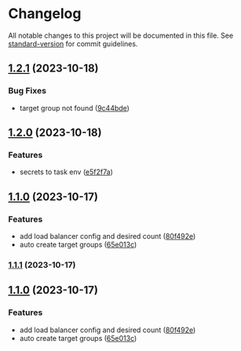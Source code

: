 # Changelog

All notable changes to this project will be documented in this file. See [standard-version](https://github.com/conventional-changelog/standard-version) for commit guidelines.

## [1.2.1](https://github.com/BinPar/deploy-ecs-service/compare/v1.2.0...v1.2.1) (2023-10-18)


### Bug Fixes

* target group not found ([9c44bde](https://github.com/BinPar/deploy-ecs-service/commit/9c44bde67ab5a52a5f3c1cefb9d4a92eab73fb2a))

## [1.2.0](https://github.com/BinPar/deploy-ecs-service/compare/v1.1.0...v1.2.0) (2023-10-18)


### Features

* secrets to task env ([e5f2f7a](https://github.com/BinPar/deploy-ecs-service/commit/e5f2f7af6723aa8bc3cd63f05a72257bf77f6f18))

## [1.1.0](https://github.com/BinPar/deploy-ecs-service/compare/v1.0.1...v1.1.0) (2023-10-17)


### Features

* add load balancer config and desired count ([80f492e](https://github.com/BinPar/deploy-ecs-service/commit/80f492e1bc3ef4dc2e2d3b5dd9f7feb09e60fa0c))
* auto create target groups ([65e013c](https://github.com/BinPar/deploy-ecs-service/commit/65e013c44d70b5643cb2167314fa8a63f72a163d))

### [1.1.1](https://github.com/actions/deploy-ecs-service/compare/v1.1.0...v1.1.1) (2023-10-17)

## [1.1.0](https://github.com/actions/deploy-ecs-service/compare/v1.0.1...v1.1.0) (2023-10-17)


### Features

* add load balancer config and desired count ([80f492e](https://github.com/actions/deploy-ecs-service/commit/80f492e1bc3ef4dc2e2d3b5dd9f7feb09e60fa0c))
* auto create target groups ([65e013c](https://github.com/actions/deploy-ecs-service/commit/65e013c44d70b5643cb2167314fa8a63f72a163d))
